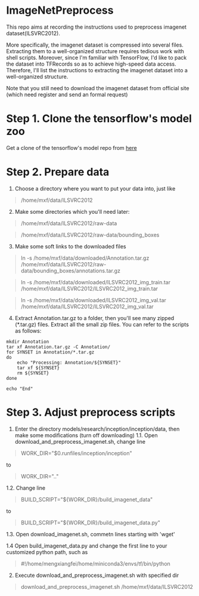 # ImageNetPreprocess

This repo aims at recording the instructions used to preprocess imagenet dataset(ILSVRC2012).

More specifically, the imagenet dataset is compressed into several files. Extracting them to a well-organized structure requires tedious work with shell scripts. Moreover, since I'm familiar with TensorFlow, I'd like to pack the dataset into TFRecords so as to achieve high-speed data access. Therefore, I'll list the instructions to extracting the imagenet dataset into a well-organized structure.

Note that you still need to download the imagenet dataset from official site (which need register and send an formal request)

# Step 1. Clone the tensorflow's model zoo

Get a clone of the tensorflow's model repo from [here](https://github.com/tensorflow/models)

# Step 2. Prepare data

1. Choose a directory where you want to put your data into, just like

>/home/mxf/data/ILSVRC2012

2. Make some directories which you'll need later:

> /home/mxf/data/ILSVRC2012/raw-data

> /home/mxf/data/ILSVRC2012/raw-data/bounding_boxes

3. Make some soft links to the downloaded files

>ln -s /home/mxf/data/downloaded/Annotation.tar.gz /home/mxf/data/ILSVRC2012/raw-data/bounding_boxes/annotations.tar.gz

>ln -s /home/mxf/data/downloaded/ILSVRC2012_img_train.tar /home/mxf/data/ILSVRC2012/ILSVRC2012_img_train.tar

>ln -s /home/mxf/data/downloaded/ILSVRC2012_img_val.tar /home/mxf/data/ILSVRC2012/ILSVRC2012_img_val.tar

4. Extract Annotation.tar.gz to a folder, then you'll see many zipped (\*.tar.gz) files. Extract all the small zip files. You can refer to the scripts as follows:
```
mkdir Annotation
tar xf Annotation.tar.gz -C Annotation/
for SYNSET in Annotation/*.tar.gz
do
    echo "Processing: Annotation/${SYNSET}"
    tar xf ${SYNSET}
    rm ${SYNSET}
done

echo "End"
```

# Step 3. Adjust preprocess scripts
1. Enter the directory models/research/inception/inception/data, then make some modifications (turn off downloading)
  1.1. Open download_and_preprocess_imagenet.sh, change line
  
  > WORK_DIR="$0.runfiles/inception/inception"
  
  to
  
  > WORK_DIR=".."

  1.2. Change line
  
  >BUILD_SCRIPT="${WORK_DIR}/build_imagenet_data"
  
  to
  
  >BUILD_SCRIPT="${WORK_DIR}/build_imagenet_data.py"

  1.3. Open download_imagenet.sh, commetn lines starting with 'wget'
  
  1.4 Open build_imagenet_data.py and change the first line to your customized python path, such as
  
  > #!/home/mengxiangfei/home/miniconda3/envs/tf/bin/python

2. Execute download_and_preprocess_imagenet.sh with specified dir

> download_and_preprocess_imagenet.sh /home/mxf/data/ILSVRC2012
